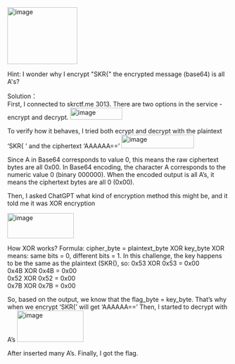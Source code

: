 <img width="159" height="129" alt="image" src="https://github.com/user-attachments/assets/cf570113-db3f-436f-8a31-94a84e3facf9" />

Hint: I wonder why I encrypt "SKR{" the encrypted message (base64) is all A's?

Solution：  
First, I connected to skrctf.me 3013.
There are two options in the service - encrypt and decrypt.
<img width="118" height="27" alt="image" src="https://github.com/user-attachments/assets/86de78b6-2618-4da3-baa5-6f25d621da70" />



To verify how it behaves, I tried both ecrypt and decrypt with the plaintext ‘SKR{ ’ and the ciphertext ‘AAAAAA==’
<img width="165" height="31" alt="image" src="https://github.com/user-attachments/assets/8a0ac901-7dcb-4a40-bd73-3d7056b3cf2d" />

Since A in Base64 corresponds to value 0, this means the raw ciphertext bytes are all 0x00.
In Base64 encoding, the character A corresponds to the numeric value 0 (binary 000000).
When the encoded output is all A’s, it means the ciphertext bytes are all 0 (0x00).

Then, I asked ChatGPT what kind of encryption method this might be, and it told me it was XOR encryption

<img width="151" height="57" alt="image" src="https://github.com/user-attachments/assets/15cd146f-9076-468e-b732-c0ce8f5ef4c6" />



How XOR works?
Formula: cipher_byte = plaintext_byte XOR key_byte
XOR means: same bits = 0, different bits = 1.
In this challenge, the key happens to be the same as the plaintext (SKR{), so:
0x53 XOR 0x53 = 0x00  
0x4B XOR 0x4B = 0x00  
0x52 XOR 0x52 = 0x00  
0x7B XOR 0x7B = 0x00  


So, based on the output, we know that the flag_byte = key_byte.
That’s why when we encrypt ‘SKR{’ will get ‘AAAAAA==’
Then, I started to decrypt with A’s
<img width="151" height="71" alt="image" src="https://github.com/user-attachments/assets/5dbeb7b1-8a41-4f89-b62d-0c27691fa5d2" />

After inserted many A’s. Finally, I got the flag.
